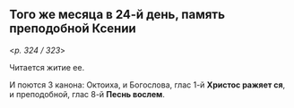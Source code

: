 
## Того же месяца в 24-й день, память преподобной Ксении

<*p. 324 / 323*>

Читается житие ее. 

И поются 3 канона: Октоиха, и Богослова, глас 1-й **Христос ражяет ся**, и преподобной, глас 8-й 
**Песнь вослем**. 

 
